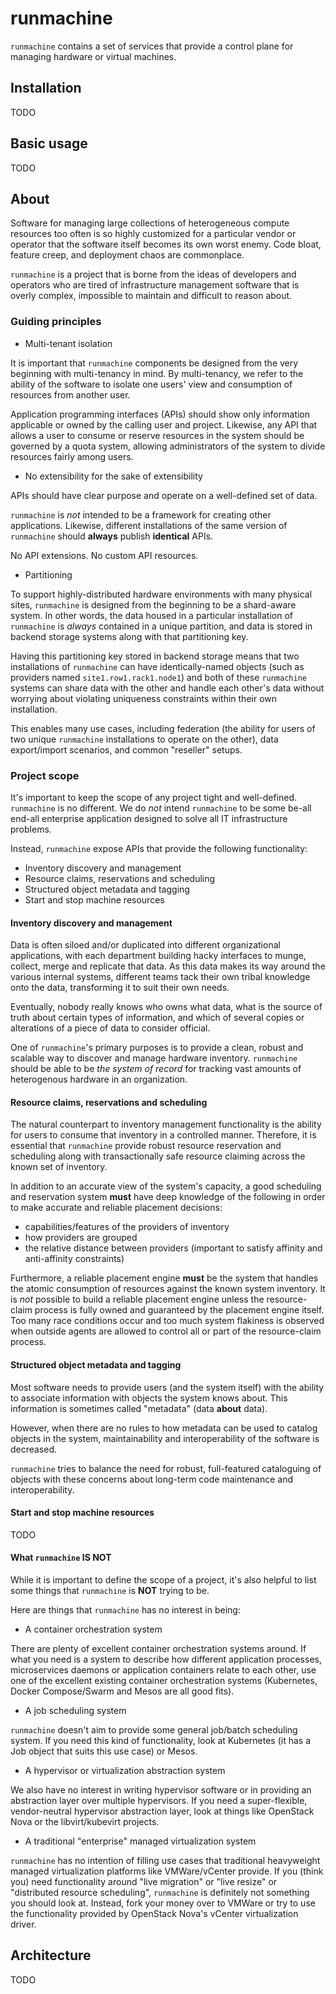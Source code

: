 # runmachine

`runmachine` contains a set of services that provide a control plane for
managing hardware or virtual machines.

## Installation

TODO

## Basic usage

TODO

## About

Software for managing large collections of heterogeneous compute resources too
often is so highly customized for a particular vendor or operator that the
software itself becomes its own worst enemy. Code bloat, feature creep, and
deployment chaos are commonplace.

`runmachine` is a project that is borne from the ideas of developers and
operators who are tired of infrastructure management software that is overly
complex, impossible to maintain and difficult to reason about.

### Guiding principles

* Multi-tenant isolation

It is important that `runmachine` components be designed from the very
beginning with multi-tenancy in mind. By multi-tenancy, we refer to the ability
of the software to isolate one users' view and consumption of resources
from another user.

Application programming interfaces (APIs) should show only information
applicable or owned by the calling user and project. Likewise, any API that
allows a user to consume or reserve resources in the system should be governed
by a quota system, allowing administrators of the system to divide resources
fairly among users.

* No extensibility for the sake of extensibility

APIs should have clear purpose and operate on a well-defined set of data.

`runmachine` is *not* intended to be a framework for creating other
applications. Likewise, different installations of the same version of
`runmachine` should **always** publish **identical** APIs.

No API extensions. No custom API resources.

* Partitioning

To support highly-distributed hardware environments with many physical sites,
`runmachine` is designed from the beginning to be a shard-aware system. In
other words, the data housed in a particular installation of `runmachine` is
*always* contained in a unique partition, and data is stored in backend storage
systems along with that partitioning key.

Having this partitioning key stored in backend storage means that two
installations of `runmachine` can have identically-named objects (such as
providers named `site1.row1.rack1.node1`) and both of these `runmachine`
systems can share data with the other and handle each other's data without
worrying about violating uniqueness constraints within their own installation.

This enables many use cases, including federation (the ability for users of two
unique `runmachine` installations to operate on the other), data export/import
scenarios, and common "reseller" setups.

### Project scope

It's important to keep the scope of any project tight and well-defined.
`runmachine` is no different. We do *not* intend `runmachine` to be some be-all
end-all enterprise application designed to solve all IT infrastructure
problems.

Instead, `runmachine` expose APIs that provide the following functionality:

* Inventory discovery and management
* Resource claims, reservations and scheduling
* Structured object metadata and tagging
* Start and stop machine resources

#### Inventory discovery and management

Data is often siloed and/or duplicated into different organizational
applications, with each department building hacky interfaces to munge, collect,
merge and replicate that data. As this data makes its way around the various
internal systems, different teams tack their own tribal knowledge onto the
data, transforming it to suit their own needs.

Eventually, nobody really knows who owns what data, what is the source of truth
about certain types of information, and which of several copies or alterations
of a piece of data to consider official.

One of `runmachine`'s primary purposes is to provide a clean, robust and
scalable way to discover and manage hardware inventory. `runmachine` should be
able to be *the system of record* for tracking vast amounts of heterogenous
hardware in an organization.

#### Resource claims, reservations and scheduling

The natural counterpart to inventory management functionality is the ability
for users to consume that inventory in a controlled manner. Therefore, it is
essential that `runmachine` provide robust resource reservation and scheduling
along with transactionally safe resource claiming across the known set of
inventory.

In addition to an accurate view of the system's capacity, a good scheduling and
reservation system **must** have deep knowledge of the following in order to
make accurate and reliable placement decisions:

* capabilities/features of the providers of inventory
* how providers are grouped
* the relative distance between providers (important to satisfy affinity and
  anti-affinity constraints)

Furthermore, a reliable placement engine **must** be the system that handles
the atomic consumption of resources against the known system inventory. It is
*not* possible to build a reliable placement engine unless the resource-claim
process is fully owned and guaranteed by the placement engine itself. Too many
race conditions occur and too much system flakiness is observed when outside
agents are allowed to control all or part of the resource-claim process.

#### Structured object metadata and tagging

Most software needs to provide users (and the system itself) with the ability
to associate information with objects the system knows about. This information
is sometimes called "metadata" (data **about** data).

However, when there are no rules to how metadata can be used to catalog objects
in the system, maintainability and interoperability of the software is
decreased.

`runmachine` tries to balance the need for robust, full-featured cataloguing of
objects with these concerns about long-term code maintenance and
interoperability.

#### Start and stop machine resources

TODO

#### What `runmachine` IS NOT

While it is important to define the scope of a project, it's also helpful to
list some things that `runmachine` is **NOT** trying to be.

Here are things that `runmachine` has no interest in being:

* A container orchestration system

There are plenty of excellent container orchestration systems around. If what
you need is a system to describe how different application processes,
microservices daemons or application containers relate to each other, use one
of the excellent existing container orchestration systems (Kubernetes, Docker
Compose/Swarm and Mesos are all good fits).

* A job scheduling system

`runmachine` doesn't aim to provide some general job/batch scheduling system.
If you need this kind of functionality, look at Kubernetes (it has a Job object
that suits this use case) or Mesos.

* A hypervisor or virtualization abstraction system

We also have no interest in writing hypervisor software or in providing an
abstraction layer over multiple hypervisors. If you need a super-flexible,
vendor-neutral hypervisor abstraction layer, look at things like OpenStack
Nova or the libvirt/kubevirt projects.

* A traditional "enterprise" managed virtualization system

`runmachine` has no intention of filling use cases that traditional heavyweight
managed virtualization platforms like VMWare/vCenter provide. If you (think
you) need functionality around "live migration" or "live resize" or
"distributed resource scheduling", `runmachine` is definitely not something you
should look at. Instead, fork your money over to VMWare or try to use the
functionality provided by OpenStack Nova's vCenter virtualization driver.

## Architecture

TODO
